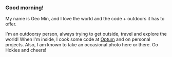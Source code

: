 ### Good morning!

My name is Geo Min, and I love the world and the code + outdoors it has to offer. 

I'm an outdoorsy person, always trying to get outside, travel and explore the world! When I'm inside, I cook some code at [Optum](https://www.optum.com/) and on personal projects. Also, I am known to take an occasional photo here or there. Go Hokies and cheers! 
